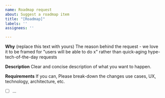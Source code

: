 ```yaml
---
name: Roadmap request
about: Suggest a roadmap item
title: "[Roadmap]"
labels: ''
assignees: ''

---
```


**Why**
(replace this text with yours) The reason behind the request - we love it to be framed for "users will be able to do x" rather than quick-aging hype-tech-of-the-day requests

**Description**
Clear and concise description of what you want to happen.

**Requirements**
If you can, Please break-down the changes use cases, UX, technology, architecture, etc.
- [ ] ...
